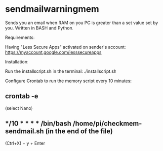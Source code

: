# sendmailwarningmem
Sends you an email when RAM on you PC is greater than a set value set by you. Written in BASH and Python.

Requirements:

  Having "Less Secure Apps" activated on sender's account: https://myaccount.google.com/lesssecureapps
  
  
Installation:

  Run the installscript.sh in the terminal:      ./installscript.sh
  
  Configure Crontab to run the memory script every 10 minutes:
  
  crontab -e
  -----------------                                                                
  (select Nano)
 
  */10 * * * * /bin/bash /home/pi/checkmem-sendmail.sh          (in the end of the file)
  -----------------
  (Ctrl+X) + y + Enter

